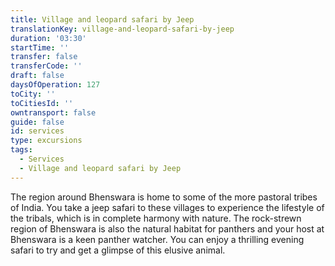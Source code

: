```yaml
---
title: Village and leopard safari by Jeep
translationKey: village-and-leopard-safari-by-jeep
duration: '03:30'
startTime: ''
transfer: false
transferCode: ''
draft: false
daysOfOperation: 127
toCity: ''
toCitiesId: ''
owntransport: false
guide: false
id: services
type: excursions
tags:
  - Services
  - Village and leopard safari by Jeep
---
```

The region around Bhenswara is home to some of the more pastoral tribes of India. You take a jeep safari to these villages to experience the lifestyle of the tribals, which is in complete harmony with nature. The rock-strewn region of Bhenswara is also the natural habitat for panthers and your host at Bhenswara is a keen panther watcher. You can enjoy a thrilling evening safari to try and get a glimpse of this elusive animal.